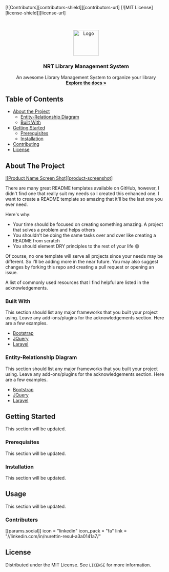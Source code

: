 [![Contributors][contributors-shield]][contributors-url]
[![MIT License][license-shield]][license-url]

<!-- PROJECT LOGO -->
<br />
<p align="center">
  <a href="https://user-images.githubusercontent.com/47090675/97443481-1f5f3f00-193c-11eb-905f-ac9b0ff06dcb.png">
    <img src="images/logo.png" alt="Logo" width="80" height="80">
  </a>

  <h3 align="center">NRT Library Management System</h3>

  <p align="center">
    An awesome Library Management System to organize your library
    <br />
    <a href="https://github.com/othneildrew/Best-README-Template"><strong>Explore the docs »</strong></a>
    <br />
  </p>
</p>

<!-- TABLE OF CONTENTS -->

## Table of Contents

- [About the Project](#about-the-project)
  - [Entity-Relationship Diagram](#erd)
  - [Built With](#built-with)
- [Getting Started](#getting-started)
  - [Prerequisites](#prerequisites)
  - [Installation](#installation)
- [Contributing](#contributing)
- [License](#license)

<!-- ABOUT THE PROJECT -->

## About The Project

[![Product Name Screen Shot][product-screenshot]](https://example.com)

There are many great README templates available on GitHub, however, I didn't find one that really suit my needs so I created this enhanced one. I want to create a README template so amazing that it'll be the last one you ever need.

Here's why:

- Your time should be focused on creating something amazing. A project that solves a problem and helps others
- You shouldn't be doing the same tasks over and over like creating a README from scratch
- You should element DRY principles to the rest of your life :smile:

Of course, no one template will serve all projects since your needs may be different. So I'll be adding more in the near future. You may also suggest changes by forking this repo and creating a pull request or opening an issue.

A list of commonly used resources that I find helpful are listed in the acknowledgements.

### Built With

This section should list any major frameworks that you built your project using. Leave any add-ons/plugins for the acknowledgements section. Here are a few examples.

- [Bootstrap](https://getbootstrap.com)
- [JQuery](https://jquery.com)
- [Laravel](https://laravel.com)

### Entity-Relationship Diagram

This section should list any major frameworks that you built your project using. Leave any add-ons/plugins for the acknowledgements section. Here are a few examples.

- [Bootstrap](https://getbootstrap.com)
- [JQuery](https://jquery.com)
- [Laravel](https://laravel.com)

<!-- GETTING STARTED -->

## Getting Started

This section will be updated.

### Prerequisites

This section will be updated.

### Installation

This section will be updated.

<!-- USAGE EXAMPLES -->

## Usage

This section will be updated.

<!-- ROADMAP -->

<!-- LICENSE -->

### Contributers

[[params.social]]
icon = "linkedin"
icon_pack = "fa"
link = "//linkedin.com/in/nurettin-resul-a3a0141a7/"

## License

Distributed under the MIT License. See `LICENSE` for more information.
